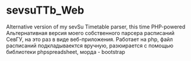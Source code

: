 # sevsuTTb_Web
Alternative version of my sevSu Timetable parser, this time PHP-powered
Альтернативная версия моего собственного парсера расписаний СевГУ, на это раз в виде веб-приложения. 
Работает на php, файл расписаний подкладываектся вручную, разюирается с помощью библиотеки phpspreadsheet, морда - bootstrap
